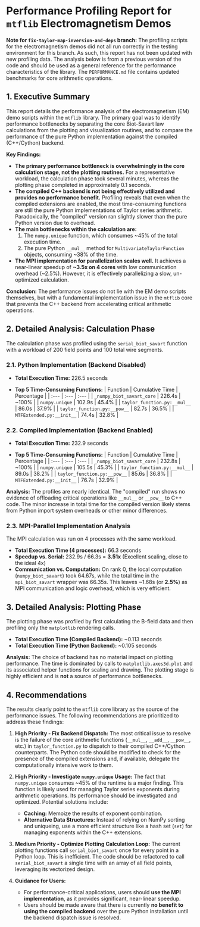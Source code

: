 # Performance Profiling Report for `mtflib` Electromagnetism Demos

**Note for `fix-taylor-map-inversion-and-deps` branch:** The profiling scripts for the electromagnetism demos did not all run correctly in the testing environment for this branch. As such, this report has not been updated with new profiling data. The analysis below is from a previous version of the code and should be used as a general reference for the performance characteristics of the library. The `PERFORMANCE.md` file contains updated benchmarks for core arithmetic operations.

## 1. Executive Summary

This report details the performance analysis of the electromagnetism (EM) demo scripts within the `mtflib` library. The primary goal was to identify performance bottlenecks by separating the core Biot-Savart law calculations from the plotting and visualization routines, and to compare the performance of the pure Python implementation against the compiled (C++/Cython) backend.

**Key Findings:**

*   **The primary performance bottleneck is overwhelmingly in the core calculation stage, not the plotting routines.** For a representative workload, the calculation phase took several minutes, whereas the plotting phase completed in approximately 0.1 seconds.
*   **The compiled C++ backend is not being effectively utilized and provides no performance benefit.** Profiling reveals that even when the compiled extensions are enabled, the most time-consuming functions are still the pure Python implementations of Taylor series arithmetic. Paradoxically, the "compiled" version ran slightly slower than the pure Python version due to overhead.
*   **The main bottlenecks within the calculation are:**
    1.  The `numpy.unique` function, which consumes ~45% of the total execution time.
    2.  The pure Python `__mul__` method for `MultivariateTaylorFunction` objects, consuming ~38% of the time.
*   **The MPI implementation for parallelization scales well.** It achieves a near-linear speedup of **~3.5x on 4 cores** with low communication overhead (~2.5%). However, it is effectively parallelizing a slow, un-optimized calculation.

**Conclusion:** The performance issues do not lie with the EM demo scripts themselves, but with a fundamental implementation issue in the `mtflib` core that prevents the C++ backend from accelerating critical arithmetic operations.

## 2. Detailed Analysis: Calculation Phase

The calculation phase was profiled using the `serial_biot_savart` function with a workload of 200 field points and 100 total wire segments.

### 2.1. Python Implementation (Backend Disabled)

*   **Total Execution Time:** 226.5 seconds

*   **Top 5 Time-Consuming Functions:**
    | Function | Cumulative Time | Percentage |
    | :--- | :--- | :--- |
    | `_numpy_biot_savart_core` | 226.4s | ~100% |
    | `numpy.unique` | 102.9s | 45.4% |
    | `taylor_function.py:__mul__` | 86.0s | 37.9% |
    | `taylor_function.py:__pow__` | 82.7s | 36.5% |
    | `MTFExtended.py:__init__` | 74.4s | 32.8% |

### 2.2. Compiled Implementation (Backend Enabled)

*   **Total Execution Time:** 232.9 seconds

*   **Top 5 Time-Consuming Functions:**
    | Function | Cumulative Time | Percentage |
    | :--- | :--- | :--- |
    | `_numpy_biot_savart_core` | 232.8s | ~100% |
    | `numpy.unique` | 105.5s | 45.3% |
    | `taylor_function.py:__mul__` | 89.0s | 38.2% |
    | `taylor_function.py:__pow__` | 85.6s | 36.8% |
    | `MTFExtended.py:__init__` | 76.7s | 32.9% |

**Analysis:** The profiles are nearly identical. The "compiled" run shows no evidence of offloading critical operations like `__mul__` or `__pow__` to C++ code. The minor increase in total time for the compiled version likely stems from Python import system overheads or other minor differences.

### 2.3. MPI-Parallel Implementation Analysis

The MPI calculation was run on 4 processes with the same workload.

*   **Total Execution Time (4 processes):** 66.3 seconds
*   **Speedup vs. Serial:** 232.9s / 66.3s = **3.51x** (Excellent scaling, close to the ideal 4x)
*   **Communication vs. Computation:** On rank 0, the local computation (`numpy_biot_savart`) took 64.67s, while the total time in the `mpi_biot_savart` wrapper was 66.35s. This leaves ~1.68s (or **2.5%**) as MPI communication and logic overhead, which is very efficient.

## 3. Detailed Analysis: Plotting Phase

The plotting phase was profiled by first calculating the B-field data and then profiling only the `matplotlib` rendering calls.

*   **Total Execution Time (Compiled Backend):** ~0.113 seconds
*   **Total Execution Time (Python Backend):** ~0.105 seconds

**Analysis:** The choice of backend has no material impact on plotting performance. The time is dominated by calls to `matplotlib.axes3d.plot` and its associated helper functions for scaling and drawing. The plotting stage is highly efficient and is **not** a source of performance bottlenecks.

## 4. Recommendations

The results clearly point to the `mtflib` core library as the source of the performance issues. The following recommendations are prioritized to address these findings:

1.  **High Priority - Fix Backend Dispatch:** The most critical issue to resolve is the failure of the core arithmetic functions (`__mul__`, `__add__`, `__pow__`, etc.) in `taylor_function.py` to dispatch to their compiled C++/Cython counterparts. The Python code should be modified to check for the presence of the compiled extensions and, if available, delegate the computationally intensive work to them.

2.  **High Priority - Investigate `numpy.unique` Usage:** The fact that `numpy.unique` consumes ~45% of the runtime is a major finding. This function is likely used for managing Taylor series exponents during arithmetic operations. Its performance should be investigated and optimized. Potential solutions include:
    *   **Caching:** Memoize the results of exponent combination.
    *   **Alternative Data Structures:** Instead of relying on NumPy sorting and uniqueing, use a more efficient structure like a hash set (`set`) for managing exponents within the C++ extensions.

3.  **Medium Priority - Optimize Plotting Calculation Loop:** The current plotting functions call `serial_biot_savart` once for every point in a Python loop. This is inefficient. The code should be refactored to call `serial_biot_savart` a single time with an array of all field points, leveraging its vectorized design.

4.  **Guidance for Users:**
    *   For performance-critical applications, users should **use the MPI implementation**, as it provides significant, near-linear speedup.
    *   Users should be made aware that there is currently **no benefit to using the compiled backend** over the pure Python installation until the backend dispatch issue is resolved.
